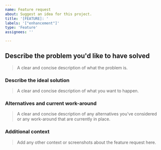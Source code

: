 ```yaml
---
name: Feature request
about: Suggest an idea for this project.
title: '[FEATURE]: '
labels: '["enhancement"]'
type: 'Feature'
assignees: ''

---
```


## Describe the problem you'd like to have solved

> A clear and concise description of what the problem is.

### Describe the ideal solution

> A clear and concise description of what you want to happen.

### Alternatives and current work-around

> A clear and concise description of any alternatives you've considered or any work-around that are currently in place.

### Additional context

> Add any other context or screenshots about the feature request here.

